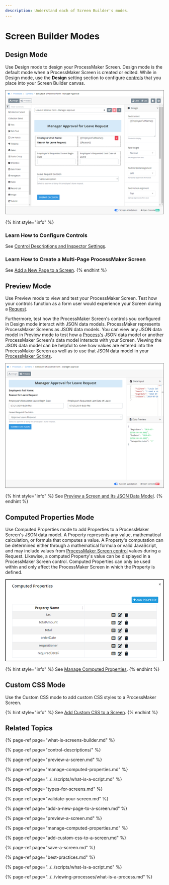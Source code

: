 ```yaml
---
description: Understand each of Screen Builder's modes.
---
```


# Screen Builder Modes

## Design Mode

Use Design mode to design your ProcessMaker Screen. Design mode is the default mode when a ProcessMaker Screen is created or edited. While in Design mode, use the **Design** setting section to configure [controls](control-descriptions/) that you place into your Screen Builder canvas.

![Screen Builder in Design mode](../../../.gitbook/assets/screens-editor-mode-processes.png)

{% hint style="info" %}
### Learn How to Configure Controls

See [Control Descriptions and Inspector Settings](control-descriptions/).

### Learn How to Create a Multi-Page ProcessMaker Screen

See [Add a New Page to a Screen](add-a-new-page-to-a-screen.md).
{% endhint %}

## Preview Mode

Use Preview mode to view and test your ProcessMaker Screen. Test how your controls function as a form user would experience your Screen during a [Request](../../../using-processmaker/requests/what-is-a-request.md).

Furthermore, test how the ProcessMaker Screen's controls you configured in Design mode interact with JSON data models. ProcessMaker represents ProcessMaker Screens as JSON data models. You can view any JSON data model in Preview mode to test how a [Process's](../../viewing-processes/what-is-a-process.md) JSON data model or another ProcessMaker Screen's data model interacts with your Screen. Viewing the JSON data model can be helpful to see how values are entered into the ProcessMaker Screen as well as to use that JSON data model in your [ProcessMaker Scripts](../../scripts/what-is-a-script.md).

![Screen Builder in Preview mode](../../../.gitbook/assets/preview-mode-screens-builder-processes.png)

{% hint style="info" %}
 See [Preview a Screen and Its JSON Data Model](preview-a-screen.md).
{% endhint %}

## Computed Properties Mode

Use Computed Properties mode to add Properties to a ProcessMaker Screen's JSON data model. A Property represents any value, mathematical calculation, or formula that computes a value. A Property's computation can be determined either through a mathematical formula or valid JavaScript, and may include values from [ProcessMaker Screen control](control-descriptions/) values during a Request. Likewise, a computed Property's value can be displayed in a ProcessMaker Screen control. Computed Properties can only be used within and only affect the ProcessMaker Screen in which the Property is defined.

![Create Property values based on a computed calculation in Computed Properties mode](../../../.gitbook/assets/computed-properties-populated-screens-builder-processes.png)

{% hint style="info" %}
See [Manage Computed Properties](manage-computed-properties.md).
{% endhint %}

## Custom CSS Mode

Use the Custom CSS mode to add custom CSS styles to a ProcessMaker Screen.

{% hint style="info" %}
See [Add Custom CSS to a Screen](add-custom-css-to-a-screen.md).
{% endhint %}

## Related Topics

{% page-ref page="what-is-screens-builder.md" %}

{% page-ref page="control-descriptions/" %}

{% page-ref page="preview-a-screen.md" %}

{% page-ref page="manage-computed-properties.md" %}

{% page-ref page="../../scripts/what-is-a-script.md" %}

{% page-ref page="types-for-screens.md" %}

{% page-ref page="validate-your-screen.md" %}

{% page-ref page="add-a-new-page-to-a-screen.md" %}

{% page-ref page="preview-a-screen.md" %}

{% page-ref page="manage-computed-properties.md" %}

{% page-ref page="add-custom-css-to-a-screen.md" %}

{% page-ref page="save-a-screen.md" %}

{% page-ref page="best-practices.md" %}

{% page-ref page="../../scripts/what-is-a-script.md" %}

{% page-ref page="../../viewing-processes/what-is-a-process.md" %}

